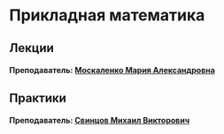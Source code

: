 # Прикладная математика

## Лекции

#### Преподаватель: [Москаленко Мария Александровна](https://isu.ifmo.ru/pls/apex/f?p=2143:3:103572934657565::NO::PID:151538)

## Практики

#### Преподаватель: [Свинцов Михаил Викторович](https://isu.ifmo.ru/pls/apex/f?p=2143:3:103572934657565::NO::PID:298684)

